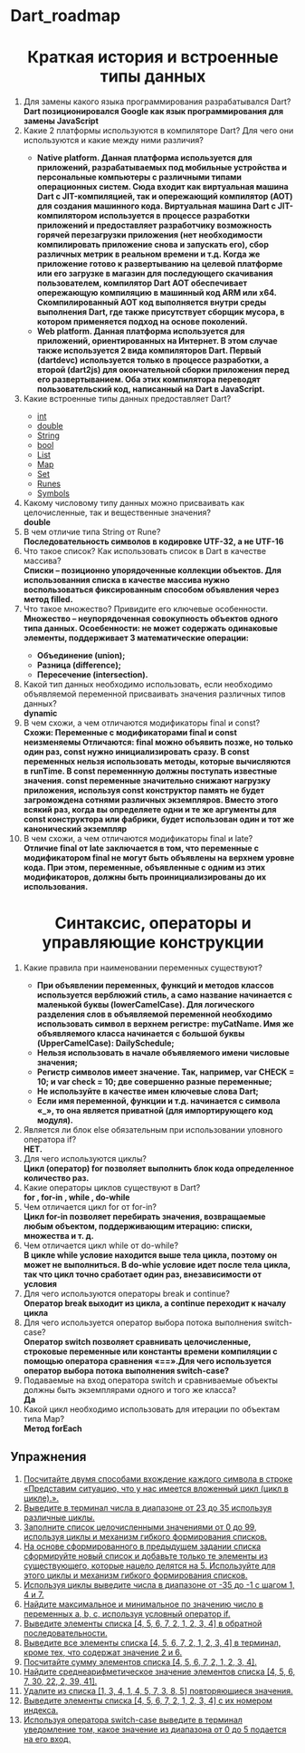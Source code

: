 # Dart_roadmap


<h1 align = "center"> Краткая история и встроенные типы данных </h1>

<ol>
  <li>Для замены какого языка программирования разрабатывался Dart?</li>
    <strong>Dart позиционировался Google как язык программирования для замены JavaScript</strong>
  <li>Какие 2 платформы используются в компиляторе Dart? Для чего они используются и какие между ними различия?</li>
  <ul>
  <li><strong>Native platform. Данная платформа используется для приложений, разрабатываемых под мобильные устройства и персональные компьютеры с различными типами операционных систем. Сюда входит как виртуальная машина Dart с JIT-компиляцией, так и опережающий компилятор (AOT) для создания машинного кода. Виртуальная машина Dart с JIT-компилятором используется в процессе разработки приложений и предоставляет разработчику возможность горячей перезагрузки приложения (нет необходимости компилировать приложение снова и запускать его), сбор различных метрик в реальном времени и т.д. Когда же приложение готово к развертыванию на целевой платформе или его загрузке в магазин для последующего скачивания пользователем, компилятор Dart AOT обеспечивает опережающую компиляцию в машинный код ARM или x64. Скомпилированный AOT код выполняется внутри среды выполнения Dart, где также присутствует сборщик мусора, в котором применяется подход на основе поколений.</strong></li>
  <li><strong>Web platform. Данная платформа используется для приложений, ориентированных на Интернет. В этом случае также используется 2 вида компиляторов Dart. Первый (dartdevc) используется только в процессе разработки, а второй (dart2js) для окончательной сборки приложения перед его развертыванием. Оба этих компилятора переводят пользовательский код, написанный на Dart в JavaScript.</strong></li>
  </ul>
  <li>Какие встроенные типы данных предоставляет Dart?</li>
    <ul>
      <li><a href = "https://dart.dev/guides/language/language-tour#numbers">int</a></li>
      <li><a href = "https://dart.dev/guides/language/language-tour#numbers">double</a></li>
      <li><a href = "https://dart.dev/guides/language/language-tour#strings">String</a></li>
      <li><a href = "https://dart.dev/guides/language/language-tour#booleans">bool</a></li>
      <li><a href = "https://dart.dev/guides/language/language-tour#lists">List</a></li>
      <li><a href = "https://dart.dev/guides/language/language-tour#maps">Map</a></li>
      <li><a href = "https://dart.dev/guides/language/language-tour#sets">Set</a></li>
      <li><a href = "https://dart.dev/guides/language/language-tour#runes-and-grapheme-clusters">Runes</a></li>
      <li><a href = "https://dart.dev/guides/language/language-tour#symbols">Symbols</a></li>
    </ul>
  <li>Какому числовому типу данных можно присваивать как целочисленные, так и вещественные значения?</li>
  <strong>double</strong>
  <li>В чем отличие типа String от Rune?</li>
  <strong>Последовательность символов в кодировке UTF-32, а не UTF-16</strong>
  <li>Что такое список? Как использовать список в Dart в качестве массива?</li>
  <strong>Списки – позиционно упорядоченные коллекции объектов. Для использованния списка в качестве массива нужно воспользоваться фиксированным способом объявления через метод filled.</strong>
  <li>Что такое множество? Привидите его ключевые особенности.</li>
  <strong>Множество – неупорядоченная совокупность объектов одного типа данных. Осоебенности: не может содержать одинаковые элементы, поддерживает 3 математические операции:
 <ul>
  <li>Объединение (union);</li>

  <li>Разница (difference);</li>

  <li>Пересечение (intersection). </li>
</ul>
</strong>
  <li>Какой тип данных необходимо использовать, если необходимо объявляемой переменной присваивать значения различных типов данных?</li>
  <strong> dynamic </strong> 
  <li>В чем схожи, а чем отличаются модификаторы final и const?</li>
  <strong>Схожи: Переменные с модификаторами final и const неизменяемы
  Отличаются: final можно объявить позже, но только один раз, const нужно инициализировать сразу. В const переменных нельзя использовать методы, которые вычисляются в runTime. В const переменнную должны поступать известные значения. const переменные значительно снижают нагрузку приложения, используя const конструктор память не будет загромождена сотнями различных экземпляров. Вместо этого всякий раз, когда вы определяете одни и те же аргументы для const конструктора или фабрики, будет использован один и тот же канонический экземпляр</strong>
  <li>В чем схожи, а чем отличаются модификаторы final и late?</li>
  <strong>Отличие final от late заключается в том, что переменные с модификатором final не могут быть объявлены на верхнем уровне кода. При этом, переменные, объявленные с одним из этих модификаторов, должны быть проинициализированы до их использования.</strong>
</ol>

<h1 align = "center">Синтаксис, операторы и управляющие конструкции</h1>
<ol>
  <li>Какие правила при наименовании переменных существуют?</li>
    <strong>
      <ul>
        <li>При объявлении переменных, функций и методов классов используется верблюжий стиль, а само название начинается с маленькой буквы (lowerCamelCase). Для логического разделения слов в объявляемой переменной необходимо использовать символ в верхнем регистре: myCatName. Имя же объявляемого класса начинается с большой буквы (UpperCamelCase): DailySchedule;</li>
        <li>Нельзя использовать в начале объявляемого имени числовые значения;</li>
        <li>Регистр символов имеет значение. Так, например, var CHECK = 10; и var check = 10; две совершенно разные переменные;</li>
        <li>Не используйте в качестве имен ключевые слова Dart;</li>
        <li>Если имя переменной, функции и т.д. начинается с символа «_», то она является приватной (для импортирующего код модуля).</li>
      </ul>
    </strong>
  <li>Является ли блок else обязательным при использовании уловного оператора if?</li>
  <strong>НЕТ.</strong>
  <li>Для чего используются циклы?</li>
  <strong>Цикл (оператор) for позволяет выполнить блок кода определенное количество раз.</strong>
  <li>Какие операторы циклов существуют в Dart?</li>
  <strong> for , for-in , while , do-while</strong>
  <li>Чем отличается цикл for от for-in?</li>
  <strong>Цикл for-in позволяет перебирать значения, возвращаемые любым объектом, поддерживающим итерацию: списки, множества и т. д.</strong>
  <li>Чем отличается цикл while от do-while?</li>
  <strong>В цикле while условие находится выше тела цикла, поэтому он может не выполниться. В do-whie условие идет после тела цикла, так что цикл точно сработает один раз, внезависимости от условия </strong>
  <li>Для чего используются операторы break и continue?</li>
  <strong>Оператор break выходит из цикла, а continue переходит к началу цикла</strong>
  <li>Для чего используется оператор выбора потока выполнения switch-case?</li>
  <strong>Оператор switch позволяет сравнивать целочисленные, строковые переменные или константы времени компиляции с помощью оператора сравнения «==».Для чего используется оператор выбора потока выполнения switch-case?</strong>
  <li>Подаваемые на вход оператора switch и сравниваемые объекты должны быть экземплярами одного и того же класса?</li>
  <strong>Да</strong>
  <li>Какой цикл необходимо использовать для итерации по объектам типа Map<K, V>?</li>
  <strong>Метод forEach</strong>
</ol>
<h2>Упражнения</h2>
<ol>
<a href = "https://github.com/PilKvas/dart_roadmap/blob/main/%D0%A1%D0%B8%D0%BD%D1%82%D0%B0%D0%BA%D1%81%D0%B8%D1%81%2C%20%D0%BE%D0%BF%D0%B5%D1%80%D0%B0%D1%82%D0%BE%D1%80%D1%8B%20%D0%B8%20%D1%83%D0%BF%D1%80%D0%B0%D0%B2%D0%BB%D1%8F%D1%8E%D1%89%D0%B8%D0%B5%20%D0%BA%D0%BE%D0%BD%D1%81%D1%82%D1%80%D1%83%D0%BA%D1%86%D0%B8%D0%B8/stepik_1.dart"><li>Посчитайте двумя способами вхождение каждого символа в строке «Представим ситуацию, что у нас имеется вложенный цикл (цикл в цикле).».</li></a>
<a href = "https://github.com/PilKvas/dart_roadmap/blob/main/%D0%A1%D0%B8%D0%BD%D1%82%D0%B0%D0%BA%D1%81%D0%B8%D1%81%2C%20%D0%BE%D0%BF%D0%B5%D1%80%D0%B0%D1%82%D0%BE%D1%80%D1%8B%20%D0%B8%20%D1%83%D0%BF%D1%80%D0%B0%D0%B2%D0%BB%D1%8F%D1%8E%D1%89%D0%B8%D0%B5%20%D0%BA%D0%BE%D0%BD%D1%81%D1%82%D1%80%D1%83%D0%BA%D1%86%D0%B8%D0%B8/stepik_2.dart"><li>Выведите в терминал числа в диапазоне от 23 до 35 используя различные циклы.</li></a>
<a href = "https://github.com/PilKvas/dart_roadmap/blob/main/%D0%A1%D0%B8%D0%BD%D1%82%D0%B0%D0%BA%D1%81%D0%B8%D1%81%2C%20%D0%BE%D0%BF%D0%B5%D1%80%D0%B0%D1%82%D0%BE%D1%80%D1%8B%20%D0%B8%20%D1%83%D0%BF%D1%80%D0%B0%D0%B2%D0%BB%D1%8F%D1%8E%D1%89%D0%B8%D0%B5%20%D0%BA%D0%BE%D0%BD%D1%81%D1%82%D1%80%D1%83%D0%BA%D1%86%D0%B8%D0%B8/stepik_3.dart"><li>Заполните список целочисленными значениями от 0 до 99, используя циклы и механизм гибкого формирования списков.</li></a>
<a href = "https://github.com/PilKvas/dart_roadmap/blob/main/%D0%A1%D0%B8%D0%BD%D1%82%D0%B0%D0%BA%D1%81%D0%B8%D1%81%2C%20%D0%BE%D0%BF%D0%B5%D1%80%D0%B0%D1%82%D0%BE%D1%80%D1%8B%20%D0%B8%20%D1%83%D0%BF%D1%80%D0%B0%D0%B2%D0%BB%D1%8F%D1%8E%D1%89%D0%B8%D0%B5%20%D0%BA%D0%BE%D0%BD%D1%81%D1%82%D1%80%D1%83%D0%BA%D1%86%D0%B8%D0%B8/stepik_4.dart"><li>На основе сформированного в предыдущем задании списка сформируйте новый список и добавьте только те элементы из существующего, которые нацело делятся на 5. Используйте для этого циклы и механизм гибкого формирования списков.</li></a>
<a href = "https://github.com/PilKvas/dart_roadmap/blob/main/%D0%A1%D0%B8%D0%BD%D1%82%D0%B0%D0%BA%D1%81%D0%B8%D1%81%2C%20%D0%BE%D0%BF%D0%B5%D1%80%D0%B0%D1%82%D0%BE%D1%80%D1%8B%20%D0%B8%20%D1%83%D0%BF%D1%80%D0%B0%D0%B2%D0%BB%D1%8F%D1%8E%D1%89%D0%B8%D0%B5%20%D0%BA%D0%BE%D0%BD%D1%81%D1%82%D1%80%D1%83%D0%BA%D1%86%D0%B8%D0%B8/stepik_5.dart"><li>Используя циклы выведите числа в диапазоне от  -35 до -1 с шагом 1, 4 и 7.</li></a>
<a href = "https://github.com/PilKvas/dart_roadmap/blob/main/%D0%A1%D0%B8%D0%BD%D1%82%D0%B0%D0%BA%D1%81%D0%B8%D1%81%2C%20%D0%BE%D0%BF%D0%B5%D1%80%D0%B0%D1%82%D0%BE%D1%80%D1%8B%20%D0%B8%20%D1%83%D0%BF%D1%80%D0%B0%D0%B2%D0%BB%D1%8F%D1%8E%D1%89%D0%B8%D0%B5%20%D0%BA%D0%BE%D0%BD%D1%81%D1%82%D1%80%D1%83%D0%BA%D1%86%D0%B8%D0%B8/stepik_6.dart"><li>Найдите максимальное и минимальное по значению число в переменных a, b, c, используя условный оператор if.</li></a>
<a href = "https://github.com/PilKvas/dart_roadmap/blob/main/%D0%A1%D0%B8%D0%BD%D1%82%D0%B0%D0%BA%D1%81%D0%B8%D1%81%2C%20%D0%BE%D0%BF%D0%B5%D1%80%D0%B0%D1%82%D0%BE%D1%80%D1%8B%20%D0%B8%20%D1%83%D0%BF%D1%80%D0%B0%D0%B2%D0%BB%D1%8F%D1%8E%D1%89%D0%B8%D0%B5%20%D0%BA%D0%BE%D0%BD%D1%81%D1%82%D1%80%D1%83%D0%BA%D1%86%D0%B8%D0%B8/stepik_7.dart"><li>Выведите элементы списка [4, 5, 6, 7, 2, 1, 2, 3, 4] в обратной последовательности.</li></a>
<a href = "https://github.com/PilKvas/dart_roadmap/blob/main/%D0%A1%D0%B8%D0%BD%D1%82%D0%B0%D0%BA%D1%81%D0%B8%D1%81%2C%20%D0%BE%D0%BF%D0%B5%D1%80%D0%B0%D1%82%D0%BE%D1%80%D1%8B%20%D0%B8%20%D1%83%D0%BF%D1%80%D0%B0%D0%B2%D0%BB%D1%8F%D1%8E%D1%89%D0%B8%D0%B5%20%D0%BA%D0%BE%D0%BD%D1%81%D1%82%D1%80%D1%83%D0%BA%D1%86%D0%B8%D0%B8/stepik_8.dart"><li>Выведите все элементы списка [4, 5, 6, 7, 2, 1, 2, 3, 4] в терминал, кроме тех, что содержат значение 2 и 6.</li></a>
<a href = "https://github.com/PilKvas/dart_roadmap/blob/main/%D0%A1%D0%B8%D0%BD%D1%82%D0%B0%D0%BA%D1%81%D0%B8%D1%81%2C%20%D0%BE%D0%BF%D0%B5%D1%80%D0%B0%D1%82%D0%BE%D1%80%D1%8B%20%D0%B8%20%D1%83%D0%BF%D1%80%D0%B0%D0%B2%D0%BB%D1%8F%D1%8E%D1%89%D0%B8%D0%B5%20%D0%BA%D0%BE%D0%BD%D1%81%D1%82%D1%80%D1%83%D0%BA%D1%86%D0%B8%D0%B8/stepik_9.dart"><li>Посчитайте сумму элементов списка [4, 5, 6, 7, 2, 1, 2, 3, 4].</li></a>
<a href = "https://github.com/PilKvas/dart_roadmap/blob/main/%D0%A1%D0%B8%D0%BD%D1%82%D0%B0%D0%BA%D1%81%D0%B8%D1%81%2C%20%D0%BE%D0%BF%D0%B5%D1%80%D0%B0%D1%82%D0%BE%D1%80%D1%8B%20%D0%B8%20%D1%83%D0%BF%D1%80%D0%B0%D0%B2%D0%BB%D1%8F%D1%8E%D1%89%D0%B8%D0%B5%20%D0%BA%D0%BE%D0%BD%D1%81%D1%82%D1%80%D1%83%D0%BA%D1%86%D0%B8%D0%B8/stepik_10.dart"><li>Найдите среднеарифметическое значение элементов списка [4, 5, 6, 7, 30, 22, 2, 39, 41].</li></a>
<a href = "https://github.com/PilKvas/dart_roadmap/blob/main/%D0%A1%D0%B8%D0%BD%D1%82%D0%B0%D0%BA%D1%81%D0%B8%D1%81%2C%20%D0%BE%D0%BF%D0%B5%D1%80%D0%B0%D1%82%D0%BE%D1%80%D1%8B%20%D0%B8%20%D1%83%D0%BF%D1%80%D0%B0%D0%B2%D0%BB%D1%8F%D1%8E%D1%89%D0%B8%D0%B5%20%D0%BA%D0%BE%D0%BD%D1%81%D1%82%D1%80%D1%83%D0%BA%D1%86%D0%B8%D0%B8/stepik_11.dart"><li>Удалите из списка [1, 3, 4, 1, 4, 5, 7, 3, 8, 5] повторяющиеся значения.</li></a>
<a href = "https://github.com/PilKvas/dart_roadmap/blob/main/%D0%A1%D0%B8%D0%BD%D1%82%D0%B0%D0%BA%D1%81%D0%B8%D1%81%2C%20%D0%BE%D0%BF%D0%B5%D1%80%D0%B0%D1%82%D0%BE%D1%80%D1%8B%20%D0%B8%20%D1%83%D0%BF%D1%80%D0%B0%D0%B2%D0%BB%D1%8F%D1%8E%D1%89%D0%B8%D0%B5%20%D0%BA%D0%BE%D0%BD%D1%81%D1%82%D1%80%D1%83%D0%BA%D1%86%D0%B8%D0%B8/stepik_12.dart"><li>Выведите элементы списка [4, 5, 6, 7, 2, 1, 2, 3, 4] с их номером индекса.</li></a>
<a href = "https://github.com/PilKvas/dart_roadmap/blob/main/%D0%A1%D0%B8%D0%BD%D1%82%D0%B0%D0%BA%D1%81%D0%B8%D1%81%2C%20%D0%BE%D0%BF%D0%B5%D1%80%D0%B0%D1%82%D0%BE%D1%80%D1%8B%20%D0%B8%20%D1%83%D0%BF%D1%80%D0%B0%D0%B2%D0%BB%D1%8F%D1%8E%D1%89%D0%B8%D0%B5%20%D0%BA%D0%BE%D0%BD%D1%81%D1%82%D1%80%D1%83%D0%BA%D1%86%D0%B8%D0%B8/stepik_13.dart"><li>Используя оператора switch-case выведите в терминал уведомление том, какое значение из диапазона от 0 до 5 подается на его вход.</li></a>
</ol>
